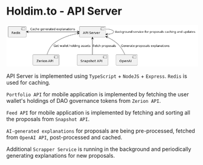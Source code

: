 # Holdim.to - API Server

![Architecture In Pic](docs/kek.png)

API Server is implemented using `TypeScript` + `NodeJS` + `Express`.
`Redis` is used for caching.

`Portfolio API` for mobile application is implemented by fetching the user wallet's holdings of DAO governance tokens from `Zerion API`.

`Feed API` for mobile application is implemented by fetching and sorting all the proposals from `Snapshot API`.

`AI-generated explanations` for proposals are being pre-processed, fetched from `OpenAI API`, post-processed and cached.

Additional `Scrapper Service` is running in the background and periodically generating explanations for new proposals.